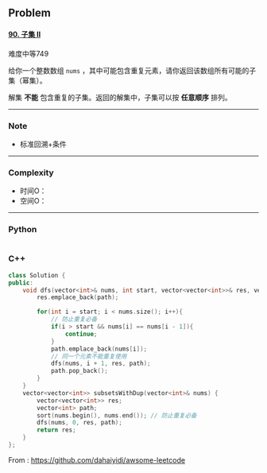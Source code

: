 ## Problem

#### [90. 子集 II](https://leetcode-cn.com/problems/subsets-ii/)

难度中等749

给你一个整数数组 `nums` ，其中可能包含重复元素，请你返回该数组所有可能的子集（幂集）。

解集 **不能** 包含重复的子集。返回的解集中，子集可以按 **任意顺序** 排列。

 

------

### Note

- 标准回溯+条件

------

### Complexity

- 时间O：
- 空间O：

------

### Python

```python

```

### C++

```C++
class Solution {
public:
    void dfs(vector<int>& nums, int start, vector<vector<int>>& res, vector<int>& path){
        res.emplace_back(path);

        for(int i = start; i < nums.size(); i++){
            // 防止重复必备
            if(i > start && nums[i] == nums[i - 1]){
                continue;
            }
            path.emplace_back(nums[i]);
            // 同一个元素不能重复使用
            dfs(nums, i + 1, res, path);
            path.pop_back();
        }
    }
    vector<vector<int>> subsetsWithDup(vector<int>& nums) {
        vector<vector<int>> res;
        vector<int> path;
        sort(nums.begin(), nums.end()); // 防止重复必备
        dfs(nums, 0, res, path);
        return res;
    }
};
```



From : https://github.com/dahaiyidi/awsome-leetcode
